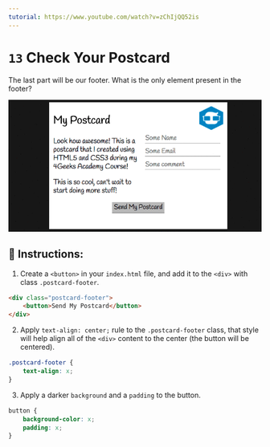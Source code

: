 ```yaml
---
tutorial: https://www.youtube.com/watch?v=zChIjQQ52is
---
```


# `13` Check Your Postcard

The last part will be our footer. What is the only element present in the footer?

![Postcard body content](../../assets/13.gif)

## 📝 Instructions:

1. Create a `<button>` in your `index.html` file, and add it to the `<div>` with class `.postcard-footer`.

```html
<div class="postcard-footer">
	<button>Send My Postcard</button>
</div>
``` 

2. Apply `text-align: center;` rule to the `.postcard-footer` class, that style will help align all of the `<div>` content to the center (the button will be centered).

```css
.postcard-footer {
	text-align: x;
}
``` 

3. Apply a darker `background` and a `padding` to the button.

```css
button {
	background-color: x;
	padding: x;
}
```

